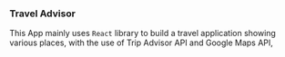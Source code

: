 ### Travel Advisor

This App mainly uses `React` library to build a travel application showing various places, with the use of Trip Advisor API and Google Maps API,